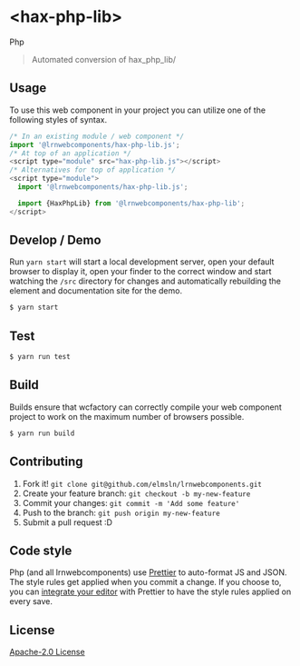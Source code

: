# &lt;hax-php-lib&gt;

Php
> Automated conversion of hax_php_lib/

## Usage
To use this web component in your project you can utilize one of the following styles of syntax.

```js
/* In an existing module / web component */
import '@lrnwebcomponents/hax-php-lib.js';
/* At top of an application */
<script type="module" src="hax-php-lib.js"></script>
/* Alternatives for top of application */
<script type="module">
  import '@lrnwebcomponents/hax-php-lib.js';

  import {HaxPhpLib} from '@lrnwebcomponents/hax-php-lib';
</script>
```

## Develop / Demo
Run `yarn start` will start a local development server, open your default browser to display it, open your finder to the correct window and start watching the `/src` directory for changes and automatically rebuilding the element and documentation site for the demo.
```bash
$ yarn start
```

## Test

```bash
$ yarn run test
```

## Build
Builds ensure that wcfactory can correctly compile your web component project to
work on the maximum number of browsers possible.
```bash
$ yarn run build
```

## Contributing

1. Fork it! `git clone git@github.com/elmsln/lrnwebcomponents.git`
2. Create your feature branch: `git checkout -b my-new-feature`
3. Commit your changes: `git commit -m 'Add some feature'`
4. Push to the branch: `git push origin my-new-feature`
5. Submit a pull request :D

## Code style

Php (and all lrnwebcomponents) use [Prettier][prettier] to auto-format JS and JSON.  The style rules get applied when you commit a change.  If you choose to, you can [integrate your editor][prettier-ed] with Prettier to have the style rules applied on every save.

[prettier]: https://github.com/prettier/prettier/
[prettier-ed]: https://github.com/prettier/prettier/#editor-integration
[polyserve]: https://github.com/Polymer/polyserve
[web-component-tester]: https://github.com/Polymer/web-component-tester

## License
[Apache-2.0 License](http://opensource.org/licenses/Apache-2.0)